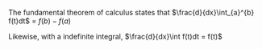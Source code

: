 The fundamental theorem of calculus states that $\frac{d}{dx}\int_{a}^{b} f(t)dt$ = $f(b)-f(a)$

Likewise, with a indefinite integral, $\frac{d}{dx}\int f(t)dt = f(t)$ 



